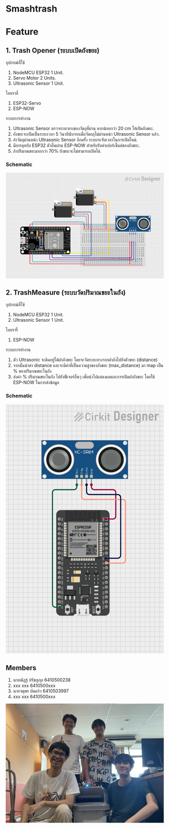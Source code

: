 # Smashtrash

# Feature

## 1. Trash Opener (ระบบเปิดถังขยะ)

อุปกรณ์ที่ใช้

1. NodeMCU ESP32 1 Unit.
2. Servo Motor 2 Units.
3. Ultrasonic Sensor 1 Unit.

ไลบราลี่

1. ESP32-Servo
2. ESP-NOW

ระบบการทำงาน

1. Ultrasonic Sensor ตรวจระยะทางของวัตถุที่ผ่าน หากน้อยกว่า 20 cm ให้เปิดถังขยะ.
2. ถังขยะจะเปิดเป็นระยะเวลา 5 วินาทีนับจากเมื่อวัตถถุไม่ผ่านหน้า Ultrasonic Sensor แล้ว.
3. ถ้าวัตถุผ่านหน้า Ultrasonic Sensor อีกครั้ง ระบบจะจับเวลาในการเปิดใหม่.
4. มีการคุยกับ ESP32 ตัวอื่นผ่าน ESP-NOW สำหรับรับค่าเปอร์เซ็นต์ของถังขยะ.
5. ถ้าปริมาณขยะมากกว่า 70% ถังขยะจะไม่สามารถเปิดได้.

### Schematic

<p align="center">
<img src="./Schematic/Trash-Opener.png" width="700">
</p>

## 2. TrashMeasure (ระบบวัดปริมาณขยะในถัง)

อุปกรณ์ที่ใช้

1. NodeMCU ESP32 1 Unit.
2. Ultrasonic Sensor 1 Unit.

ไลบรารี่

1. ESP-NOW

ระบบการทำงาน

1. ตัว Ultrasonic จะติดอยู่ใต้ฝาถังขยะ โดยจะวัดระยะทางจากฝาถังไปยังตัวขยะ (distance)
2. จากนั้นนำค่า distance และจะมีค่าที่เป็นความสูงของถังขยะ (max_distance) มา map เป็น % ของปริมาณขยะในถัง
3. ส่งค่า % ปริมาณขยะในถัง ไปยังฟีเจอร์อื่นๆ เพื่อนำไปแสดงผลและการเปิดฝาถังขยะ โดยใช้ ESP-NOW ในการส่งข้อมูล

### Schematic

<p align="center">
<img src="./Schematic/TrashMeasure.png" width="700">
</p>

## Members

1. นายณัฏฐ์ ปรัชญกุล 6410500238
2. xxx xxx 6410500xxx
3. นายจตุพร บัดแก้ว 6410503997
4. xxx xxx 6410500xxx

<p align="center">
<img src="pics/IMG_5651.jpg" width="600">
</p>
